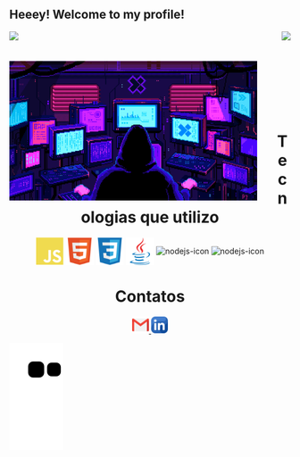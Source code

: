 ## Heeey! Welcome to my profile!

<div>
  <img  height="180em" src="https://github-readme-stats.vercel.app/api?username=GtOliv3r&show_icons=true&theme=neon&include_all_commits=true&count_private=true"/>
  <img align="right" height="180em" src="https://github-readme-stats.vercel.app/api/top-langs/?username=GtOliv3r&layout=compact&langs_count=16&theme=neon"/>
</div>
<br>

<div  align="center"> 
  <div style="display: inline_block"><br>
    <img align="left" height="250" alt="coding-time" src="synthwave_code.gif" style="margin-right: 30px;">
    <h1 align="center">Tecnologias que utilizo</h1>
    <img align="center" height="50" width="50" alt="js-icon"  src="https://raw.githubusercontent.com/devicons/devicon/master/icons/javascript/javascript-plain.svg">
    <img align="center" height="50" width="50" alt="html-icon" src="https://raw.githubusercontent.com/devicons/devicon/master/icons/html5/html5-original.svg">
    <img align="center" height="50" width="50" alt="css-icon" src="https://raw.githubusercontent.com/devicons/devicon/master/icons/css3/css3-original.svg">
    <img align="center" height="50" width="50" alt="nodejs-icon" src="https://raw.githubusercontent.com/devicons/devicon/master/icons/java/java-original.svg">
    <img align="center" height="50" width="50" alt="nodejs-icon" src="https://cdn.jsdelivr.net/gh/devicons/devicon/icons/c/c-original.svg">
    <img align="center" height="50" width="50" alt="nodejs-icon" src="https://cdn.jsdelivr.net/gh/devicons/devicon/icons/postgresql/postgresql-plain-wordmark.svg">
   </div>
    
  
  <h1 align="center">Contatos</h1>
    <a href = "mailto: gustavooliveira812@gmail.com">
      <img width="30" src="gmail.png">
    </a>
    <a href = "https://www.linkedin.com/in/gustavo-oliveira-da-cunha-606097269/">
      <img width="30" src="linkedin.png">
    </a>
</div>
  
![Snake animation](https://github.com/GtOliv3r/GtOliv3r/blob/output/github-contribution-grid-snake.svg)
